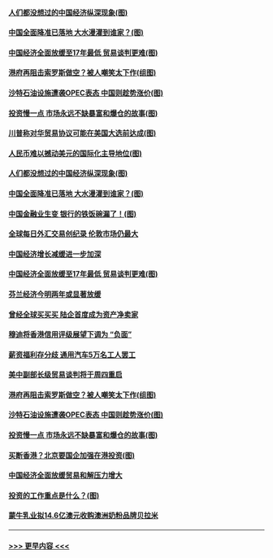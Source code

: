 #### [人们都没想过的中国经济纵深现象(图)](../pages/p5/907684.md?t=09180955) 
#### [中国全面降准已落地 大水漫灌到谁家？(图)](../pages/p5/907688.md?t=09180955) 
#### [中国经济全面放缓至17年最低 贸易谈判更难(图)](../pages/p5/907648.md?t=09180955) 
#### [港府再阻击索罗斯做空？被人嘲笑太下作(组图)](../pages/p5/907637.md?t=09180955) 
#### [沙特石油设施遭袭OPEC表态 中国则趁势涨价(图)](../pages/p5/907570.md?t=09180955) 
#### [投资慢一点 市场永远不缺暴富和爆仓的故事(图)](../pages/p5/907564.md?t=09180955) 
#### [川普称对华贸易协议可能在美国大选前达成(图)](../pages/p5/907707.md?t=09180955) 
#### [人民币难以撼动美元的国际化主导地位(图)](../pages/p5/907705.md?t=09180955) 
#### [人们都没想过的中国经济纵深现象(图)](../pages/p5/907684.md?t=09180955) 
#### [中国全面降准已落地 大水漫灌到谁家？(图)](../pages/p5/907688.md?t=09180955) 
#### [中国金融业生变 银行的铁饭碗漏了！(图)](../pages/p5/907683.md?t=09180955) 
#### [全球每日外汇交易创纪录 伦敦市场仍最大](../pages/p5/907685.md?t=09180955) 
#### [中国经济增长减缓进一步加深](../pages/p5/907649.md?t=09180955) 
#### [中国经济全面放缓至17年最低 贸易谈判更难(图)](../pages/p5/907648.md?t=09180955) 
#### [芬兰经济今明两年或显著放缓](../pages/p5/907643.md?t=09180955) 
#### [曾经全球买买买 陆企首度成为资产净卖家](../pages/p5/907641.md?t=09180955) 
#### [穆迪将香港信用评级展望下调为 “负面”](../pages/p5/907640.md?t=09180955) 
#### [薪资福利存分歧 通用汽车5万名工人罢工](../pages/p5/907639.md?t=09180955) 
#### [美中副部长级贸易谈判将于周四重启](../pages/p5/907638.md?t=09180955) 
#### [港府再阻击索罗斯做空？被人嘲笑太下作(组图)](../pages/p5/907637.md?t=09180955) 
#### [沙特石油设施遭袭OPEC表态 中国则趁势涨价(图)](../pages/p5/907570.md?t=09180955) 
#### [投资慢一点 市场永远不缺暴富和爆仓的故事(图)](../pages/p5/907564.md?t=09180955) 
#### [买断香港？北京要国企加强在港投资(图)](../pages/p5/907582.md?t=09180955) 
#### [中国经济全面放缓贸易和解压力增大](../pages/p5/907579.md?t=09180955) 
#### [投资的工作重点是什么？(图)](../pages/p5/907561.md?t=09180955) 
#### [蒙牛乳业拟14.6亿澳元收购澳洲奶粉品牌贝拉米](../pages/p5/907571.md?t=09180955) 

----
#### [ >>> 更早内容 <<< ](../indexes/p5-earlier.md)
